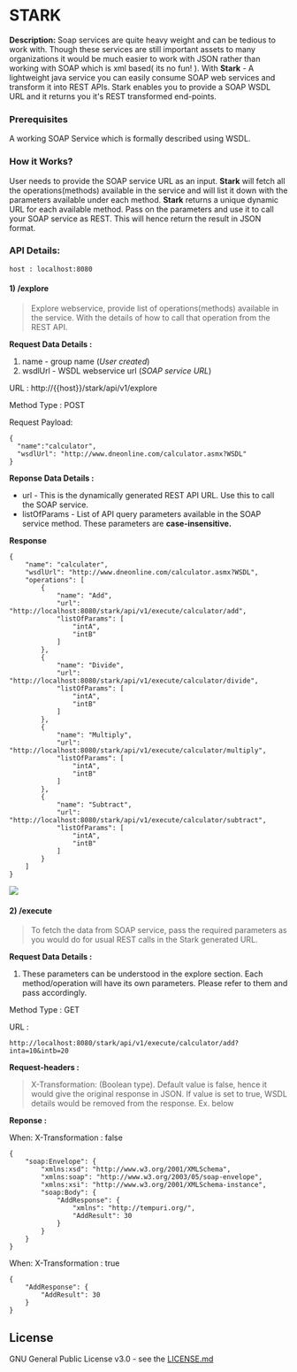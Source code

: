 # STARK

**Description:** Soap services are quite heavy weight and can be tedious to work with. Though these services are still important assets to many organizations it would be much easier to work with JSON rather than working with SOAP which is xml based( its no fun! ).
With **Stark** - A lightweight java service you can easily consume SOAP web services and transform it into REST APIs. Stark enables you to provide a SOAP WSDL URL and it returns you it's REST transformed end-points.


### Prerequisites

A working SOAP Service which is formally described using WSDL.

### How it Works?

User needs to provide the SOAP service URL as an input. **Stark** will fetch all the operations(methods) available in the service and will list it down with the parameters available under each method.
**Stark** returns a unique dynamic URL for each available method. Pass on the parameters and use it to call your SOAP service as REST. This will hence return the result in JSON format.

### API Details:

    host : localhost:8080

#### 1) /explore 
>   Explore webservice, provide list of operations(methods) available in the service. With the details of how to call that operation from the REST API.

**Request Data Details :**
1. name - group name (*User created*)
1. wsdlUrl  - WSDL webservice url (*SOAP service URL*)


URL : http://{{host}}/stark/api/v1/explore

Method Type : POST

Request Payload:
```
{
  "name":"calculator",
  "wsdlUrl": "http://www.dneonline.com/calculator.asmx?WSDL"
}
```

**Reponse Data Details :**

- url -  This is the dynamically generated REST API URL. Use this to call the SOAP service.
- listOfParams - List of API query parameters available in the SOAP service method. These parameters are **case-insensitive.**


**Response**
```
{
    "name": "calculater",
    "wsdlUrl": "http://www.dneonline.com/calculator.asmx?WSDL",
    "operations": [
        {
            "name": "Add",
            "url": "http://localhost:8080/stark/api/v1/execute/calculator/add",
            "listOfParams": [
                "intA",
                "intB"
            ]
        },
        {
            "name": "Divide",
            "url": "http://localhost:8080/stark/api/v1/execute/calculator/divide",
            "listOfParams": [
                "intA",
                "intB"
            ]
        },
        {
            "name": "Multiply",
            "url": "http://localhost:8080/stark/api/v1/execute/calculator/multiply",
            "listOfParams": [
                "intA",
                "intB"
            ]
        },
        {
            "name": "Subtract",
            "url": "http://localhost:8080/stark/api/v1/execute/calculator/subtract",
            "listOfParams": [
                "intA",
                "intB"
            ]
        }
    ]
}
```



[![](https://gitlab.com/fynd/SARS/blob/develop/src/main/resources/photos/explore.png)](https://gitlab.com/fynd/SARS/blob/develop/src/main/resources/photos/explore.png)








#### 2) /execute  
>   To fetch the data from SOAP service, pass the required parameters as you would do for usual REST calls in the Stark generated URL.

**Request Data Details :**
1. These parameters can be understood in the explore section. Each method/operation will have its own parameters. Please refer to them and pass accordingly. 

Method Type : GET

URL :
```
http://localhost:8080/stark/api/v1/execute/calculator/add?inta=10&intb=20
```
**Request-headers :**
> X-Transformation: (Boolean type). Default value is false, hence it would give the original response in JSON. If value is set to true, WSDL details would be removed from the response. Ex. below

**Reponse :**

When: X-Transformation : false
```
{
    "soap:Envelope": {
        "xmlns:xsd": "http://www.w3.org/2001/XMLSchema",
        "xmlns:soap": "http://www.w3.org/2003/05/soap-envelope",
        "xmlns:xsi": "http://www.w3.org/2001/XMLSchema-instance",
        "soap:Body": {
            "AddResponse": {
                "xmlns": "http://tempuri.org/",
                "AddResult": 30
            }
        }
    }
}
```


When: X-Transformation : true
```
{
    "AddResponse": {
        "AddResult": 30
    }
}
```





## License

GNU General Public License v3.0 - see the [LICENSE.md](LICENSE.md)

